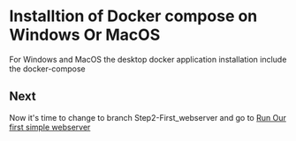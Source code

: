 # Installtion of Docker compose on Windows Or MacOS
For Windows and MacOS the desktop docker application installation include the docker-compose

## Next
Now it's time to change to branch Step2-First_webserver and go to [Run Our first simple webserver](docs/simple_webserver.md)